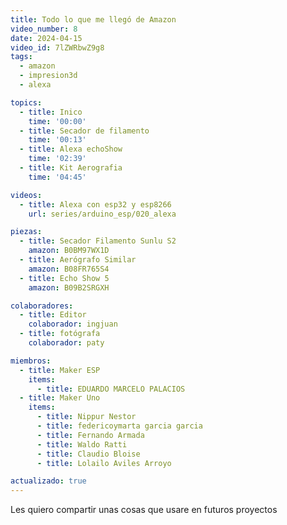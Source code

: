 ```yaml
---
title: Todo lo que me llegó de Amazon
video_number: 8
date: 2024-04-15
video_id: 7lZWRbwZ9g8
tags:
  - amazon
  - impresion3d
  - alexa

topics:
  - title: Inico
    time: '00:00'
  - title: Secador de filamento
    time: '00:13'
  - title: Alexa echoShow
    time: '02:39'
  - title: Kit Aerografia
    time: '04:45'

videos:
  - title: Alexa con esp32 y esp8266
    url: series/arduino_esp/020_alexa

piezas:
  - title: Secador Filamento Sunlu S2
    amazon: B0BM97WX1D
  - title: Aerógrafo Similar
    amazon: B08FR765S4
  - title: Echo Show 5
    amazon: B09B2SRGXH

colaboradores:
  - title: Editor
    colaborador: ingjuan
  - title: fotógrafa
    colaborador: paty

miembros:
  - title: Maker ESP
    items:
      - title: EDUARDO MARCELO PALACIOS
  - title: Maker Uno
    items:
      - title: Nippur Nestor
      - title: federicoymarta garcia garcia
      - title: Fernando Armada
      - title: Waldo Ratti
      - title: Claudio Bloise
      - title: Lolailo Aviles Arroyo

actualizado: true
---
```


Les quiero compartir unas cosas que usare en futuros proyectos 